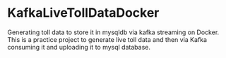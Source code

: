 # KafkaLiveTollDataDocker
Generating toll data to store it in mysqldb via kafka streaming on Docker. This is a practice project to generate live toll data and then via Kafka consuming it and uploading it to mysql database.
